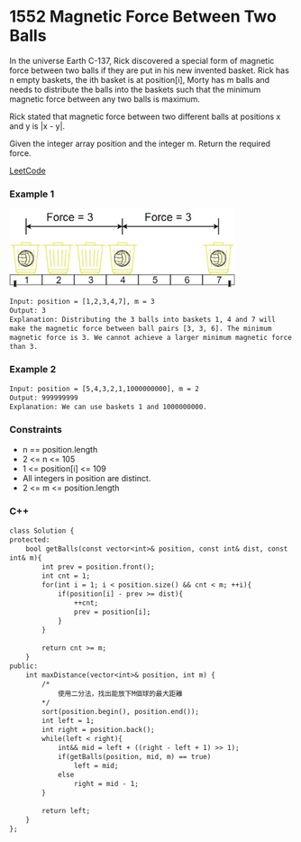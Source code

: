 # 1552 Magnetic Force Between Two Balls

In the universe Earth C-137, Rick discovered a special form of magnetic force between two balls if they are put in his new invented basket. Rick has n empty baskets, the ith basket is at position[i], Morty has m balls and needs to distribute the balls into the baskets such that the minimum magnetic force between any two balls is maximum.

Rick stated that magnetic force between two different balls at positions x and y is |x - y|.

Given the integer array position and the integer m. Return the required force.

[LeetCode](https://leetcode.cn/problems/the-kth-factor-of-n/description/)

### Example 1

<img src="img/1552.jpg" width = "400"/>

```
Input: position = [1,2,3,4,7], m = 3
Output: 3
Explanation: Distributing the 3 balls into baskets 1, 4 and 7 will make the magnetic force between ball pairs [3, 3, 6]. The minimum magnetic force is 3. We cannot achieve a larger minimum magnetic force than 3.
```


### Example 2

```
Input: position = [5,4,3,2,1,1000000000], m = 2
Output: 999999999
Explanation: We can use baskets 1 and 1000000000.
```

### Constraints

* n == position.length
* 2 <= n <= 105
* 1 <= position[i] <= 109
* All integers in position are distinct.
* 2 <= m <= position.length

### C++ 

```
class Solution {
protected:
    bool getBalls(const vector<int>& position, const int& dist, const int& m){
        int prev = position.front();
        int cnt = 1;
        for(int i = 1; i < position.size() && cnt < m; ++i){
            if(position[i] - prev >= dist){
                ++cnt;
                prev = position[i];
            }
        }

        return cnt >= m;
    }
public:
    int maxDistance(vector<int>& position, int m) {
        /*
            使用二分法，找出能放下M個球的最大距離
        */
        sort(position.begin(), position.end());
        int left = 1;
        int right = position.back();
        while(left < right){
            int&& mid = left + ((right - left + 1) >> 1);
            if(getBalls(position, mid, m) == true)
                left = mid;
            else
                right = mid - 1;
        }

        return left;
    }
};
```